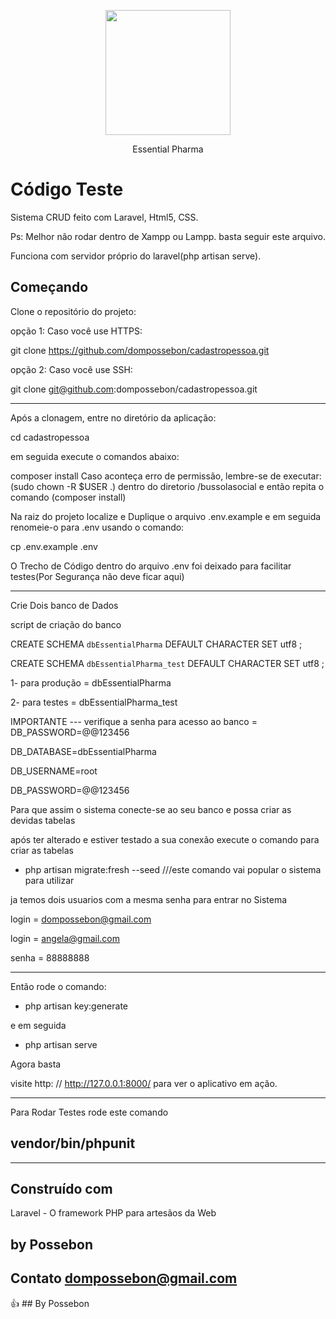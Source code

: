 <p align="center"><img src="https://cdn.essentialnutrition.com.br/wysiwyg/ktmcore/ktmvelo/logo/ho.svg" width="200"></p>

<p align="center">
Essential Pharma
</p>

# Código Teste

Sistema CRUD feito com Laravel, Html5, CSS.

Ps: Melhor não rodar dentro de Xampp ou Lampp. basta seguir este arquivo.

Funciona com servidor próprio do laravel(php artisan serve).



## Começando

Clone o repositório do projeto:

opção 1: 
Caso você use HTTPS:

git clone https://github.com/dompossebon/cadastropessoa.git

opção 2:
Caso você use SSH:

git clone git@github.com:dompossebon/cadastropessoa.git

---------------------------------------------------------

Após a clonagem, entre no diretório da aplicação: 

cd cadastropessoa

em seguida execute o comandos abaixo:

composer install
Caso aconteça erro de permissão, lembre-se de executar: (sudo chown -R $USER .) dentro do diretorio /bussolasocial
e então repita o comando (composer install)

Na raiz do projeto localize e Duplique o arquivo .env.example e em seguida renomeie-o para .env usando o comando:

cp .env.example .env

O Trecho de Código dentro do arquivo .env foi deixado para facilitar testes(Por Segurança não deve ficar aqui)

---------------------------------------------------------


Crie Dois banco de Dados

script de criação do banco 

CREATE SCHEMA `dbEssentialPharma` DEFAULT CHARACTER SET utf8 ;

CREATE SCHEMA `dbEssentialPharma_test` DEFAULT CHARACTER SET utf8 ;


1- para produção = dbEssentialPharma

2- para testes = dbEssentialPharma_test

IMPORTANTE --- verifique a senha para acesso ao banco = DB_PASSWORD=@@123456

DB_DATABASE=dbEssentialPharma

DB_USERNAME=root

DB_PASSWORD=@@123456

Para que assim o sistema conecte-se ao seu banco e possa criar as devidas tabelas

após ter alterado e estiver testado a sua conexão execute o comando para criar as tabelas

- php artisan migrate:fresh --seed ///este comando vai popular o sistema para utilizar

ja temos dois usuarios com a mesma senha para entrar no Sistema

login = dompossebon@gmail.com

login = angela@gmail.com

senha = 88888888

---------------------------------------------------------


Então rode o comando:

- php artisan key:generate


e em seguida

- php artisan serve

Agora basta

visite http: // http://127.0.0.1:8000/ para ver o aplicativo em ação.


---------------------------------------------------------

Para Rodar Testes rode este comando


## vendor/bin/phpunit


---------------------------------------------------------


## Construído com
Laravel - O framework PHP para artesãos da Web


## by Possebon 
## Contato dompossebon@gmail.com

:+1: ## By Possebon






